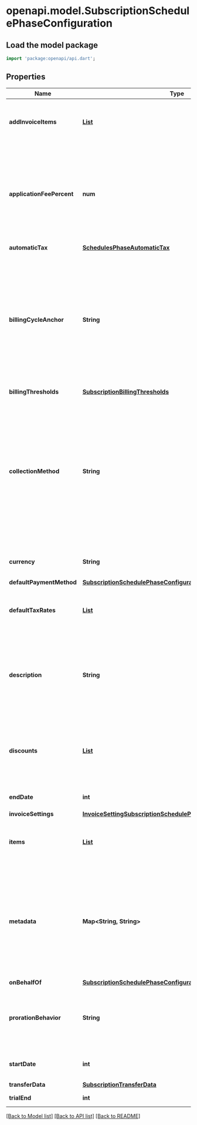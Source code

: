 # openapi.model.SubscriptionSchedulePhaseConfiguration

## Load the model package
```dart
import 'package:openapi/api.dart';
```

## Properties
Name | Type | Description | Notes
------------ | ------------- | ------------- | -------------
**addInvoiceItems** | [**List<SubscriptionScheduleAddInvoiceItem>**](SubscriptionScheduleAddInvoiceItem.md) | A list of prices and quantities that will generate invoice items appended to the next invoice for this phase. | [default to const []]
**applicationFeePercent** | **num** | A non-negative decimal between 0 and 100, with at most two decimal places. This represents the percentage of the subscription invoice total that will be transferred to the application owner's Stripe account during this phase of the schedule. | [optional] 
**automaticTax** | [**SchedulesPhaseAutomaticTax**](SchedulesPhaseAutomaticTax.md) |  | [optional] 
**billingCycleAnchor** | **String** | Possible values are `phase_start` or `automatic`. If `phase_start` then billing cycle anchor of the subscription is set to the start of the phase when entering the phase. If `automatic` then the billing cycle anchor is automatically modified as needed when entering the phase. For more information, see the billing cycle [documentation](https://stripe.com/docs/billing/subscriptions/billing-cycle). | [optional] 
**billingThresholds** | [**SubscriptionBillingThresholds**](SubscriptionBillingThresholds.md) |  | [optional] 
**collectionMethod** | **String** | Either `charge_automatically`, or `send_invoice`. When charging automatically, Stripe will attempt to pay the underlying subscription at the end of each billing cycle using the default source attached to the customer. When sending an invoice, Stripe will email your customer an invoice with payment instructions and mark the subscription as `active`. | [optional] 
**currency** | **String** | Three-letter [ISO currency code](https://www.iso.org/iso-4217-currency-codes.html), in lowercase. Must be a [supported currency](https://stripe.com/docs/currencies). | 
**defaultPaymentMethod** | [**SubscriptionSchedulePhaseConfigurationDefaultPaymentMethod**](SubscriptionSchedulePhaseConfigurationDefaultPaymentMethod.md) |  | [optional] 
**defaultTaxRates** | [**List<TaxRate>**](TaxRate.md) | The default tax rates to apply to the subscription during this phase of the subscription schedule. | [optional] [default to const []]
**description** | **String** | Subscription description, meant to be displayable to the customer. Use this field to optionally store an explanation of the subscription for rendering in Stripe surfaces and certain local payment methods UIs. | [optional] 
**discounts** | [**List<DiscountsResourceStackableDiscount>**](DiscountsResourceStackableDiscount.md) | The stackable discounts that will be applied to the subscription on this phase. Subscription item discounts are applied before subscription discounts. | [default to const []]
**endDate** | **int** | The end of this phase of the subscription schedule. | 
**invoiceSettings** | [**InvoiceSettingSubscriptionSchedulePhaseSetting**](InvoiceSettingSubscriptionSchedulePhaseSetting.md) |  | [optional] 
**items** | [**List<SubscriptionScheduleConfigurationItem>**](SubscriptionScheduleConfigurationItem.md) | Subscription items to configure the subscription to during this phase of the subscription schedule. | [default to const []]
**metadata** | **Map<String, String>** | Set of [key-value pairs](https://stripe.com/docs/api/metadata) that you can attach to a phase. Metadata on a schedule's phase will update the underlying subscription's `metadata` when the phase is entered. Updating the underlying subscription's `metadata` directly will not affect the current phase's `metadata`. | [optional] [default to const {}]
**onBehalfOf** | [**SubscriptionSchedulePhaseConfigurationOnBehalfOf**](SubscriptionSchedulePhaseConfigurationOnBehalfOf.md) |  | [optional] 
**prorationBehavior** | **String** | When transitioning phases, controls how prorations are handled (if any). Possible values are `create_prorations`, `none`, and `always_invoice`. | 
**startDate** | **int** | The start of this phase of the subscription schedule. | 
**transferData** | [**SubscriptionTransferData**](SubscriptionTransferData.md) |  | [optional] 
**trialEnd** | **int** | When the trial ends within the phase. | [optional] 

[[Back to Model list]](../README.md#documentation-for-models) [[Back to API list]](../README.md#documentation-for-api-endpoints) [[Back to README]](../README.md)


